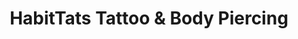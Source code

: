 ---
title: "HabitTats Tattoo & Body Piercing"
url: /goldsboro/habittats-tattoo-und-body-piercing/
shop: Tattoo
---